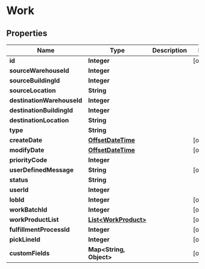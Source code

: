 
# Work

## Properties
Name | Type | Description | Notes
------------ | ------------- | ------------- | -------------
**id** | **Integer** |  |  [optional]
**sourceWarehouseId** | **Integer** |  | 
**sourceBuildingId** | **Integer** |  | 
**sourceLocation** | **String** |  | 
**destinationWarehouseId** | **Integer** |  | 
**destinationBuildingId** | **Integer** |  | 
**destinationLocation** | **String** |  | 
**type** | **String** |  | 
**createDate** | [**OffsetDateTime**](OffsetDateTime.md) |  |  [optional]
**modifyDate** | [**OffsetDateTime**](OffsetDateTime.md) |  |  [optional]
**priorityCode** | **Integer** |  | 
**userDefinedMessage** | **String** |  |  [optional]
**status** | **String** |  | 
**userId** | **Integer** |  | 
**lobId** | **Integer** |  |  [optional]
**workBatchId** | **Integer** |  |  [optional]
**workProductList** | [**List&lt;WorkProduct&gt;**](WorkProduct.md) |  |  [optional]
**fulfillmentProcessId** | **Integer** |  |  [optional]
**pickLineId** | **Integer** |  |  [optional]
**customFields** | **Map&lt;String, Object&gt;** |  |  [optional]



